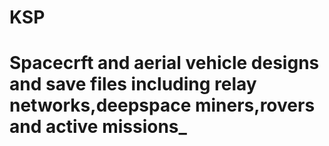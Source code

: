 # KSP
# Spacecrft and aerial vehicle designs and save files including relay networks,deepspace miners,rovers and active missions_

